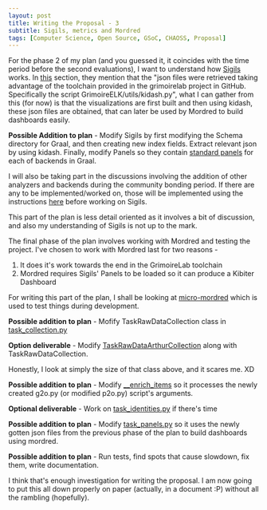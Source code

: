 ```yaml
---
layout: post
title: Writing the Proposal - 3 
subtitle: Sigils, metrics and Mordred
tags: [Computer Science, Open Source, GSoC, CHAOSS, Proposal]
---
```


For the phase 2 of my plan (and you guessed it, it coincides with the time period before the second evaluations), I want to understand how [Sigils](https://github.com/chaoss/grimoirelab-sigils) works. In [this](https://github.com/chaoss/grimoirelab-sigils#how-this-info-was-retrieved) section, they mention that the "json files were retrieved taking advantage of the toolchain provided in the grimoirelab project in GitHub. Specifically the script GrimoireELK/utils/kidash.py", what I can gather from this (for now) is that the visualizations are first built and then using kidash, these json files are obtained, that can later be used by Mordred to build dashboards easily. 

**Possible Addition to plan** - Modify Sigils by first modifying the Schema directory for Graal, and then creating new index fields. Extract relevant json by using kidash. Finally, modify Panels so they contain [standard panels](https://github.com/chaoss/grimoirelab-sigils/tree/master/docs#standard-panels) for each of backends in Graal.

I will also be taking part in the discussions involving the addition of other analyzers and backends during the community bonding period. If there are any to be implemented/worked on, those will be implemented using the instructions [here](https://github.com/chaoss/grimoirelab-graal#how-to-develop-a-backend) before working on Sigils. 

This part of the plan is less detail oriented as it involves a bit of discussion, and also my understanding of Sigils is not up to the mark.

The final phase of the plan involves working with Mordred and testing the project. I've chosen to work with Mordred last for two reasons - 
1. It does it's work towards the end in the GrimoireLab toolchain
2. Mordred requires Sigils' Panels to be loaded so it can produce a Kibiter Dashboard

For writing this part of the plan, I shall be looking at [micro-mordred](https://github.com/chaoss/grimoirelab-sirmordred/blob/master/utils/micro.py) which is used to test things during development. 

**Possible addition to plan** - Mofify TaskRawDataCollection class in [task_collection.py](https://github.com/chaoss/grimoirelab-sirmordred/blob/master/sirmordred/task_collection.py#L55) 

**Option deliverable** - Modify [TaskRawDataArthurCollection](https://github.com/chaoss/grimoirelab-sirmordred/blob/master/sirmordred/task_collection.py#L150) along with TaskRawDataCollection.

Honestly, I look at simply the size of that class above, and it scares me. XD

**Possible addition to plan** - Modify [__enrich_items](https://github.com/chaoss/grimoirelab-sirmordred/blob/master/sirmordred/task_enrich.py#L112) so it processes the newly created g2o.py (or modified p2o.py) script's arguments.

**Optional deliverable** - Work on [task_identities.py](https://github.com/chaoss/grimoirelab-sirmordred/blob/master/sirmordred/task_identities.py) if there's time

**Possible addition to plan** - Modify [task_panels.py](https://github.com/chaoss/grimoirelab-sirmordred/blob/master/sirmordred/task_panels.py) so it uses the newly gotten json files from the previous phase of the plan to build dashboards using mordred.

**Possible addition to plan** - Run tests, find spots that cause slowdown, fix them, write documentation.  

I think that's enough investigation for writing the proposal. I am now going to put this all down properly on paper (actually, in a document :P) without all the rambling (hopefully).

